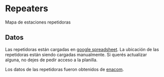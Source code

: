 # Repeaters

Mapa de estaciones repetidoras

## Datos

Las repetidoras están cargadas en [google spreadsheet](https://docs.google.com/spreadsheets/d/1Vs91c_Fiee7X7HgXeJZ2s7F8Zd5934b3QCabbh6UPtw/edit#gid=647063136). La ubicación de las repetidoras están siendo cargadas manualmente. Si querés actualizar alguna, no dejes de pedir acceso a la planilla.

Los datos de las repetidoras fueron obtenidos de [enacom](https://www.enacom.gob.ar/estaciones-repetidoras-autorizadas_p319).
